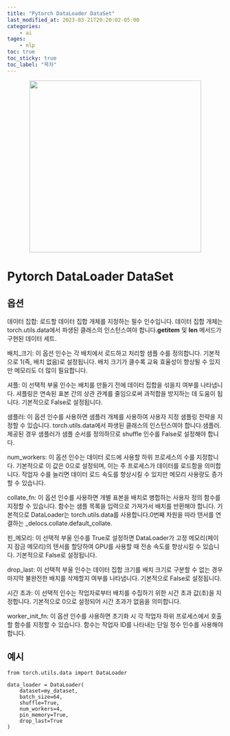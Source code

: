 ```yaml
---
title: "Pytorch DataLoader DataSet"
last_modified_at: 2023-03-21T20:20:02-05:00
categories:
    - ai
tages:
    - nlp
toc: true
toc_sticky: true
toc_label: "목차"
---
```



<p align="center">
<img src="../../../image/ai.png" 
width="400" height="400"/>
</p>

# Pytorch DataLoader DataSet

## 옵션
데이터 집합: 로드할 데이터 집합 개체를 지정하는 필수 인수입니다. 데이터 집합 개체는 torch.utils.data에서 파생된 클래스의 인스턴스여야 합니다.__getitem__ 및 __len__ 메서드가 구현된 데이터 세트.

배치_크기: 이 옵션 인수는 각 배치에서 로드하고 처리할 샘플 수를 정의합니다. 기본적으로 1(즉, 배치 없음)로 설정됩니다. 배치 크기가 클수록 교육 효율성이 향상될 수 있지만 메모리도 더 많이 필요합니다.

셔플: 이 선택적 부울 인수는 배치를 만들기 전에 데이터 집합을 섞을지 여부를 나타냅니다. 셔플링은 연속된 표본 간의 상관 관계를 줄임으로써 과적합을 방지하는 데 도움이 됩니다. 기본적으로 False로 설정됩니다.

샘플러: 이 옵션 인수를 사용하면 샘플러 개체를 사용하여 사용자 지정 샘플링 전략을 지정할 수 있습니다. torch.utils.data에서 파생된 클래스의 인스턴스여야 합니다.샘플러. 제공된 경우 샘플러가 샘플 순서를 정의하므로 shuffle 인수를 False로 설정해야 합니다.

num_workers: 이 옵션 인수는 데이터 로드에 사용할 하위 프로세스의 수를 지정합니다. 기본적으로 이 값은 0으로 설정되며, 이는 주 프로세스가 데이터를 로드함을 의미합니다. 작업자 수를 늘리면 데이터 로드 속도를 향상시킬 수 있지만 메모리 사용량도 증가할 수 있습니다.

collate_fn: 이 옵션 인수를 사용하면 개별 표본을 배치로 병합하는 사용자 정의 함수를 지정할 수 있습니다. 함수는 샘플 목록을 입력으로 가져가서 배치를 반환해야 합니다. 기본적으로 DataLoader는 torch.utils.data를 사용합니다.0번째 차원을 따라 텐서를 연결하는 _delocs.collate.default_collate.

핀_메모리: 이 선택적 부울 인수를 True로 설정하면 DataLoader가 고정 메모리(페이지 잠금 메모리)의 텐서를 할당하여 GPU를 사용할 때 전송 속도를 향상시킬 수 있습니다. 기본적으로 False로 설정됩니다.

drop_last: 이 선택적 부울 인수는 데이터 집합 크기를 배치 크기로 구분할 수 없는 경우 마지막 불완전한 배치를 삭제할지 여부를 나타냅니다. 기본적으로 False로 설정됩니다.

시간 초과: 이 선택적 인수는 작업자로부터 배치를 수집하기 위한 시간 초과 값(초)을 지정합니다. 기본적으로 0으로 설정되어 시간 초과가 없음을 의미합니다.

worker_init_fn: 이 옵션 인수를 사용하면 초기화 시 각 작업자 하위 프로세스에서 호출할 함수를 지정할 수 있습니다. 함수는 작업자 ID를 나타내는 단일 정수 인수를 사용해야 합니다.



## 예시
```
from torch.utils.data import DataLoader

data_loader = DataLoader(
    dataset=my_dataset,
    batch_size=64,
    shuffle=True,
    num_workers=4,
    pin_memory=True,
    drop_last=True
)
```

